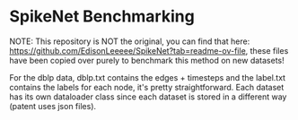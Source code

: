 # SpikeNet Benchmarking
NOTE: This repository is NOT the original, you can find that here: https://github.com/EdisonLeeeee/SpikeNet?tab=readme-ov-file, these files have been copied over purely to benchmark this method on new datasets!

For the dblp data, dblp.txt contains the edges + timesteps and the label.txt contains the labels for each node, it's pretty straightforward. Each dataset has its own dataloader class since each dataset is stored in a different way (patent uses json files).